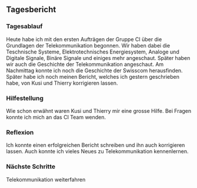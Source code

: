 ## Tagesbericht 


### Tagesablauf
Heute habe ich mit den ersten Aufträgen der Gruppe CI über die Grundlagen der Telekommunikation begonnen. Wir haben dabei die Teschnische Systeme, Elektrotechnisches Energiesystem, Analoge und Digitale Signale, Binäre Signale und einiges mehr angeschaut. Später haben wir auch die Geschichte der Telekommunikation angeschaut. Am Nachmittag konnte ich noch die Geschichte der Swisscom herausfinden. Später habe ich noch meinen Bericht, welches ich gestern geschrieben habe, von Kusi und Thierry korrigieren lassen. 

### Hilfestellung
Wie schon erwähnt waren Kusi und Thierry mir eine grosse Hilfe. Bei Fragen konnte ich mich an das CI Team wenden.

### Reflexion
Ich konnte einen erfolgreichen Bericht schreiben und ihn auch korrigieren lassen. Auch konnte ich vieles Neues zu Telekommunikation kennenlernen.

### Nächste Schritte 
Telekommunikation weiterfahren


